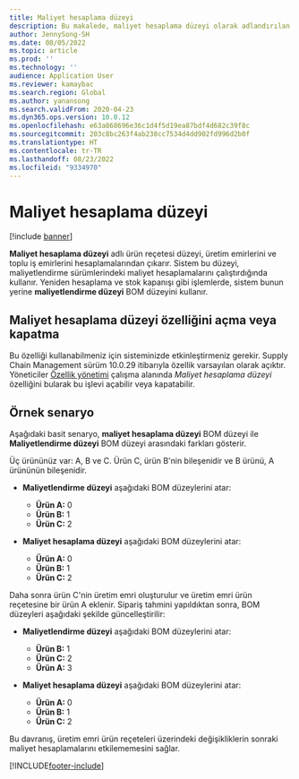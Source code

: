 ```yaml
---
title: Maliyet hesaplama düzeyi
description: Bu makalede, maliyet hesaplama düzeyi olarak adlandırılan ürün reçetesi (BOM) düzeyi açıklanmaktadır. Bu ürün reçetesi düzeyi, üretim ve toplu iş emirlerini hesaplamalarından çıkarır.
author: JennySong-SH
ms.date: 08/05/2022
ms.topic: article
ms.prod: ''
ms.technology: ''
audience: Application User
ms.reviewer: kamaybac
ms.search.region: Global
ms.author: yanansong
ms.search.validFrom: 2020-04-23
ms.dyn365.ops.version: 10.0.12
ms.openlocfilehash: e63a868696e36c1d4f5d19ea87bdf4d682c39f8c
ms.sourcegitcommit: 203c8bc263f4ab238cc7534d4dd902fd996d2b0f
ms.translationtype: HT
ms.contentlocale: tr-TR
ms.lasthandoff: 08/23/2022
ms.locfileid: "9334970"
---
```

# <a name="cost-calculation-level"></a>Maliyet hesaplama düzeyi

[!include [banner](../includes/banner.md)]

**Maliyet hesaplama düzeyi** adlı ürün reçetesi düzeyi, üretim emirlerini ve toplu iş emirlerini hesaplamalarından çıkarır. Sistem bu düzeyi, maliyetlendirme sürümlerindeki maliyet hesaplamalarını çalıştırdığında kullanır. Yeniden hesaplama ve stok kapanışı gibi işlemlerde, sistem bunun yerine **maliyetlendirme düzeyi** BOM düzeyini kullanır.

## <a name="turn-the-cost-calculation-level-feature-on-or-off"></a>Maliyet hesaplama düzeyi özelliğini açma veya kapatma

Bu özelliği kullanabilmeniz için sisteminizde etkinleştirmeniz gerekir. Supply Chain Management sürüm 10.0.29 itibarıyla özellik varsayılan olarak açıktır. Yöneticiler [Özellik yönetimi](../../fin-ops-core/fin-ops/get-started/feature-management/feature-management-overview.md) çalışma alanında *Maliyet hesaplama düzeyi* özelliğini bularak bu işlevi açabilir veya kapatabilir.

## <a name="example-scenario"></a>Örnek senaryo

Aşağıdaki basit senaryo, **maliyet hesaplama düzeyi** BOM düzeyi ile **Maliyetlendirme düzeyi** BOM düzeyi arasındaki farkları gösterir.

Üç ürününüz var: A, B ve C. Ürün C, ürün B'nin bileşenidir ve B ürünü, A ürününün bileşenidir.

- **Maliyetlendirme düzeyi** aşağıdaki BOM düzeylerini atar:

    - **Ürün A:** 0
    - **Ürün B:** 1
    - **Ürün C:** 2

- **Maliyet hesaplama düzeyi** aşağıdaki BOM düzeylerini atar:

    - **Ürün A:** 0
    - **Ürün B:** 1
    - **Ürün C:** 2

Daha sonra ürün C'nin üretim emri oluşturulur ve üretim emri ürün reçetesine bir ürün A eklenir. Sipariş tahmini yapıldıktan sonra, BOM düzeyleri aşağıdaki şekilde güncelleştirilir:

- **Maliyetlendirme düzeyi** aşağıdaki BOM düzeylerini atar:

    - **Ürün B:** 1
    - **Ürün C:** 2
    - **Ürün A:** 3

- **Maliyet hesaplama düzeyi** aşağıdaki BOM düzeylerini atar:

    - **Ürün A:** 0
    - **Ürün B:** 1
    - **Ürün C:** 2

Bu davranış, üretim emri ürün reçeteleri üzerindeki değişikliklerin sonraki maliyet hesaplamalarını etkilememesini sağlar.


[!INCLUDE[footer-include](../../includes/footer-banner.md)]
